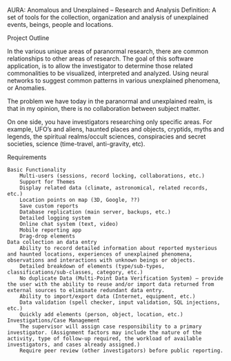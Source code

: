 AURA: Anomalous and Unexplained – Research and Analysis
Definition: A set of tools for the collection, organization and analysis of unexplained events, beings, people and locations.

Project Outline

In the various unique areas of paranormal research, there are common relationships to other areas of research. The goal of this software application, is to allow the investigator to determine those related commonalities to be visualized, interpreted and analyzed. Using neural networks to suggest common patterns in various unexplained phenomena, or Anomalies.

The problem we have today in the paranormal and unexplained realm, is that in my opinion, there is no collaboration between subject matter.

On one side, you have investigators researching only specific areas. For example, UFO’s and aliens, haunted places and objects, cryptids, myths and legends, the spiritual realms/occult sciences, conspiracies and secret societies, science (time-travel, anti-gravity, etc).

Requirements

    Basic Functionality
        Multi-users (sessions, record locking, collaborations, etc.)
        Support for Themes
        Display related data (climate, astronomical, related records, etc.)
        Location points on map (3D, Google, ??)
        Save custom reports
        Database replication (main server, backups, etc.)
        Detailed logging system
        Online chat system (text, video)
        Mobile reporting app
        Drag-drop elements
    Data collection an data entry
        Ability to record detailed information about reported mysterious and haunted locations, experiences of unexplained phenomena, observations and interactions with unknown beings or objects.
        Detailed breakdown of elements (type/sub-types, classifications/sub-classes, category, etc.)
        No duplicate Data (Multi-Point Data Verification System) – provide the user with the ability to reuse and/or import data returned from external sources to eliminate redundant data entry.
        Ability to import/export data (Internet, equipment, etc.)
        Data validation (spell checker, input validation, SQL injections, etc.)
        Quickly add elements (person, object, location, etc.)
    Investigations/Case Management
        The supervisor will assign case responsibility to a primary investigator. (Assignment factors may include the nature of the activity, type of follow-up required, the workload of available investigators, and cases already assigned.)
        Require peer review (other investigators) before public reporting.
